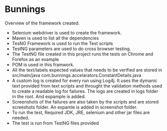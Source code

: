 # Bunnings
Overview of the framework created. 
* Selenium webdriver is used to create the framework.
* Maven is used to list all the dependencies
* TesNG Framework is used to run the Test scripts
* TestNG parameters are used to do cross browser testing. 
* The TestNG file created in this project runs the tests on Chrome and Forefox as an example
* POM is used in this framwork.
* All the text/labels expected values that needs to be verified are stored in src/main/java com.bunnings.accelarators.ConstantDetails.java
* A custom log is created for every run using Log4j. It uses the dymanic text provided from text scripts and throught the validation methods used to create a readable log for failures. The logs are created in logs folder in the root. And expample is added. 
* Screenshots of the failures are also taken by the scripts and are stored screeshots folder. An expamle is added in screenshot folder.
* To run the test, Required JDK, JRE, selenium and other jar files are needed. 
* The test is run from TestNG files provided

